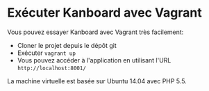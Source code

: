 Exécuter Kanboard avec Vagrant
=========================

Vous pouvez essayer Kanboard avec Vagrant très facilement:

- Cloner le projet depuis le dépôt git
- Exécuter `vagrant up`
- Vous pouvez accéder à l'application en utilisant l'URL `http://localhost:8001/`

La machine virtuelle est basée sur Ubuntu 14.04 avec PHP 5.5.
